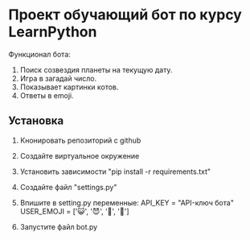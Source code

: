 # Проект обучающий бот по курсу LearnPython

Функционал бота:
1) Поиск созвездия планеты на текущую дату.
2) Игра в загадай число.
3) Показывает картинки котов.
4) Ответы в emoji.

## Установка 

1. Кнонировать репозиторий с github
2. Создайте виртуальное окружение
3. Установить зависимости "pip install -r requirements.txt"
4. Создайте файл "settings.py"
5. Впишите в setting.py переменные:
    API_KEY = "API-ключ бота"
    USER_EMOJI = [':smiley_cat:', ':smiling_imp:', ':panda_face:', ':dog:']

6. Запустите файл bot.py
